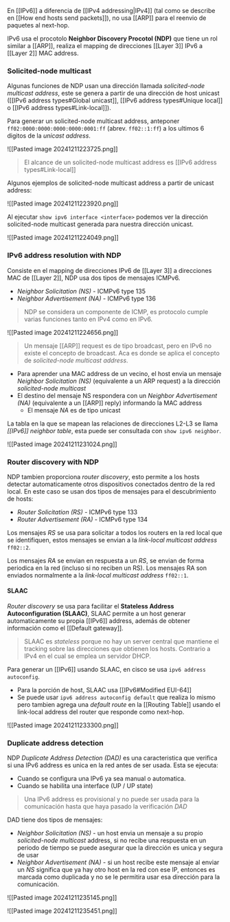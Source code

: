 En [[IPv6]] a diferencia de [[IPv4 addressing|IPv4]] (tal como se describe en [[How end hosts send packets]]), no usa [[ARP]] para el reenvio de paquetes al next-hop.

IPv6 usa el procotolo **Neighbor Discovery Procotol (NDP)** que tiene un rol similar a [[ARP]], realiza el mapping de direcciones [[Layer 3]] IPv6 a [[Layer 2]] MAC address. 

### Solicited-node multicast
Algunas funciones de NDP usan una dirección llamada _solicited-node multicast address_, este se genera a partir de una dirección de host unicast ([[IPv6 address types#Global unicast]], [[IPv6 address types#Unique local]] o [[IPv6 address types#Link-local]]).

Para generar un solicited-node multicast address, anteponer `ff02:0000:0000:0000:0000:0001:ff` (abrev. `ff02::1:ff`) a los ultimos 6 digitos de la _unicast address_.

![[Pasted image 20241211223725.png]]

> El alcance de un solicited-node multicast address es [[IPv6 address types#Link-local]]

Algunos ejemplos de solicited-node multicast address a partir de unicast address:

![[Pasted image 20241211223920.png]]

Al ejecutar `show ipv6 interface <interface>` podemos ver la dirección solicited-node multicast generada para nuestra dirección unicast. 

![[Pasted image 20241211224049.png]]

### IPv6 address resolution with NDP 
Consiste en el mapping de direcciones IPv6 de [[Layer 3]] a direcciones MAC de [[Layer 2]], NDP usa dos tipos de mensajes ICMPv6.
- _Neighbor Solicitation (NS)_ - ICMPv6 type 135 
- _Neighbor Advertisement (NA)_ - ICMPv6 type 136

> NDP se considera un componente de ICMP, es protocolo cumple varias funciones tanto en IPv4 como en IPv6.

![[Pasted image 20241211224656.png]]

> Un mensaje [[ARP]] request es de tipo broadcast, pero en IPv6 no existe el concepto de broadcast. Aca es donde se aplica el concepto de _solicited-node multicast address_.
> 

- Para aprender una MAC address de un vecino, el host envia un mensaje _Neighbor Solicitation (NS)_ (equivalente a un ARP request) a la dirección _solicited-node multicast_
- El destino del mensaje NS respondera con un _Neighbor Advertisement (NA)_ (equivalente a un [[ARP]] reply) informando la MAC address
	- El mensaje _NA_ es de tipo unicast 

La tabla en la que se mapean las relaciones de direcciones L2-L3 se llama _[[IPv6]] neighbor table_, esta puede ser consultada con `show ipv6 neighbor`.

![[Pasted image 20241211231024.png]]

### Router discovery with NDP
NDP tambien proporciona _router discovery_, esto permite a los hosts detectar automaticamente otros dispositivos conectados dentro de la red local. En este caso se usan dos tipos de mensajes para el descubrimiento de hosts:
- _Router Solicitation (RS)_ - ICMPv6 type 133
- _Router Advertisement (RA)_ - ICMPv6 type 134

Los mensajes _RS_ se usa para solicitar a todos los routers en la red local que se identifiquen, estos mensajes se envian a la _link-local multicast address_ `ff02::2`.

Los mensajes _RA_ se envian en respuesta a un _RS_, se envian de forma periodica en la red (incluso si no reciben un RS). Los mensajes RA son enviados normalmente a la _link-local multicast address_ `ff02::1`.

#### SLAAC 
_Router discovery_ se usa para facilitar el **Stateless Address Autoconfiguration (SLAAC)**, SLAAC permite a un host generar automaticamente su propia [[IPv6]] address, además de obtener información como el [[Default gateway]]. 

> SLAAC es _stateless_ porque no hay un server central que mantiene el tracking sobre las direcciones que obtienen los hosts. Contrario a IPv4 en el cual se emplea un servidor DHCP.

Para generar un [[IPv6]] usando SLAAC, en cisco se usa `ipv6 address autoconfig`.
- Para la porción de host, SLAAC usa [[IPv6#Modified EUI-64]]
- Se puede usar `ipv6 address autoconfig default` que realiza lo mismo pero tambien agrega una _default route_ en la [[Routing Table]] usando el link-local address del router que responde como next-hop. 

![[Pasted image 20241211233300.png]]

### Duplicate address detection 
NDP _Duplicate Address Detection (DAD)_ es una caracteristica que verifica si una IPv6 address es unica en la red antes de ser usada. Esta se ejecuta: 
- Cuando se configura una IPv6 ya sea manual o automatica. 
- Cuando se habilita una interface (UP / UP state)

> Una IPv6 address es provisional y no puede ser usada para la comunicación hasta que haya pasado la verificación _DAD_

DAD tiene dos tipos de mensajes:
- _Neighbor Solicitation (NS)_ - un host envia un mensaje a su propio _solicited-node multicast_ address, si no recibe una respuesta en un periodo de tiempo se puede asegurar que la dirección es unica y segura de usar 
- _Neighbor Advertisement (NA)_ - si un host recibe este mensaje al enviar un _NS_ significa que ya hay otro host en la red con ese IP, entonces es marcada como duplicada y no se le permitira usar esa dirección para la comunicación.


![[Pasted image 20241211235145.png]]

![[Pasted image 20241211235451.png]]

